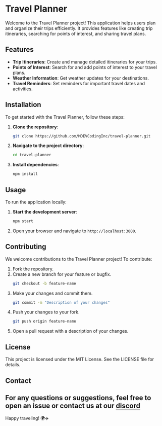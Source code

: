 # Travel Planner

Welcome to the Travel Planner project! This application helps users plan and organize their trips efficiently. It provides features like creating trip itineraries, searching for points of interest, and sharing travel plans.

## Features

- **Trip Itineraries**: Create and manage detailed itineraries for your trips.
- **Points of Interest**: Search for and add points of interest to your travel plans.
- **Weather Information**: Get weather updates for your destinations.
- **Travel Reminders**: Set reminders for important travel dates and activities.

## Installation

To get started with the Travel Planner, follow these steps:

1. **Clone the repository**:
    ```bash
    git clone https://github.com/MDEVCodingInc/travel-planner.git
    ```
2. **Navigate to the project directory**:
    ```bash
    cd travel-planner
    ```
3. **Install dependencies**:
    ```bash
    npm install
    ```

## Usage

To run the application locally:

1. **Start the development server**:
    ```bash
    npm start
    ```
2. Open your browser and navigate to `http://localhost:3000`.

## Contributing

We welcome contributions to the Travel Planner project! To contribute:

1. Fork the repository.
2. Create a new branch for your feature or bugfix.
    ```bash
    git checkout -b feature-name
    ```
3. Make your changes and commit them.
    ```bash
    git commit -m "Description of your changes"
    ```
4. Push your changes to your fork.
    ```bash
    git push origin feature-name
    ```
5. Open a pull request with a description of your changes.

## License

This project is licensed under the MIT License. See the LICENSE file for details.

## Contact

For any questions or suggestions, feel free to open an issue or contact us at our [discord](https://discord.gg/g7v9zfKYHg)
---

Happy traveling! 🌍✈️
